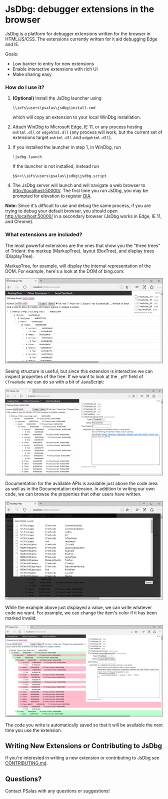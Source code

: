 # JsDbg: debugger extensions in the browser
JsDbg is a platform for debugger extensions written for the browser in HTML/JS/CSS.  The extensions currently written for it aid debugging Edge and IE.

Goals:
- Low barrier to entry for new extensions
- Enable interactive extensions with rich UI
- Make sharing easy

### How do I use it?
1. **(Optional)** Install the JsDbg launcher using
    ```
    \\iefs\users\psalas\jsdbg\install.cmd
    ```

    which will copy an extension to your local WinDbg installation.
2. Attach WinDbg to Microsoft Edge, IE 11, or any process hosting `mshtml.dll` or `edgehtml.dll` (any process will work, but the current set of extensions target `mshtml.dll` and `edgehtml.dll`).
3. If you installed the launcher in step 1, in WinDbg, run

    ```
    !jsdbg.launch
    ```

    If the launcher is not installed, instead run

    ```
    $$><\\iefs\users\psalas\jsdbg\jsdbg.script
    ```

4. The JsDbg server will launch and will navigate a web browser to [http://localhost:50000/](http://localhost:50000/).  The first time you run JsDbg, you may be prompted for elevation to register [DIA](https://msdn.microsoft.com/en-us/library/x93ctkx8.aspx).

**Note:** Since it's difficult to use and debug the same process, if you are trying to debug your default browser, you should open [http://localhost:50000/](http://localhost:50000/) in a secondary browser (JsDbg works in Edge, IE 11, and Chrome).

### What extensions are included?

The most powerful extensions are the ones that show you the "three trees" of Trident: the markup (MarkupTree), layout (BoxTree), and display trees (DisplayTree).

MarkupTree, for example, will display the internal representation of the DOM.  For example, here's a look at the DOM of bing.com:

![Bing MarkupTree](./readme/markuptree_1.png "Bing MarkupTree") 

Seeing structure is useful, but since this extension is interactive we can inspect properties of the tree.  If we want to look at the `_pFF` field of `CTreeNode` we can do so with a bit of JavaScript:

![Adding a field](./readme/markuptree_2.png "Adding a field")

Documentation for the available APIs is available just above the code area as well as in the Documentation extension.  In addition to writing our own code, we can browse the properties that other users have written.

![Browsing other users' fields](./readme/markuptree_3.png "Browsing other users' fields")

While the example above just displayed a value, we can write whatever code we want.  For example, we can change the item's color if it has been marked invalid:

![Using color to visualize a value](./readme/markuptree_4.png "Using color to visualize a value")

The code you write is automatically saved so that it will be available the next time you use the extension.

## Writing New Extensions or Contributing to JsDbg

If you're interested in writing a new extension or contributing to JsDbg see [CONTRIBUTING.md](./CONTRIBUTING.md).

## Questions?

Contact PSalas with any questions or suggestions!